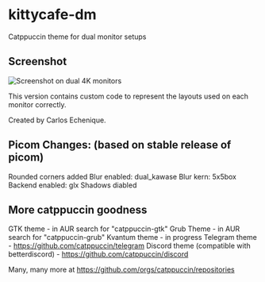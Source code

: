 # kittycafe-dm
Catppuccin theme for dual monitor setups

## Screenshot
![Screenshot on dual 4K monitors](/screenshot.png)

This version contains custom code to represent the layouts used on each monitor correctly.

Created by Carlos Echenique.

## Picom Changes: (based on stable release of picom)

Rounded corners added
Blur enabled: dual_kawase
Blur kern: 5x5box
Backend enabled: glx
Shadows diabled

## More catppuccin goodness
GTK theme - in AUR search for "catppuccin-gtk"
Grub Theme - in AUR search for "catppuccin-grub"
Kvantum theme - in progress
Telegram theme - https://github.com/catppuccin/telegram
Discord theme (compatible with betterdiscord) - https://github.com/catppuccin/discord

Many, many more at https://github.com/orgs/catppuccin/repositories
